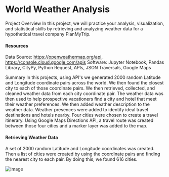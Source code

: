 # World Weather Analysis
Project Overview
In this project, we will practice your analysis, visualization, and statistical skills by retrieving and analyzing weather data for a hypothetical travel company PlanMyTrip.

#### Resources
Data Source: https://openweathermap.org/api, https://console.cloud.google.com/apis
Software: Jupyter Notebook, Pandas Library, CityPy, Python Request, APIs, JSON Traversals, Google Maps 

Summary
In this projects, using API's we generated 2000 random Latitude and Longitude coordinate pairs across the world. We then found the closest city to each of those coordinate pairs. We then retrieved, collected, and cleaned weather data from each city coordinate pair. The weather data was then used to help prospective vacationers find a city and hotel that meet their weather preferences. We then added weather description to the weather data. Weather presences were added to identify ideal travel destinations and hotels nearby. Four cities were chosen to create a travel itinerary. Using Google Maps Directions API, a travel route was created between those four cities and a marker layer was added to the map.

#### Retrieving Weather Data
A set of 2000 random Latitude and Longitude coordinates was created. Then a list of cities were created by using the coordinate pairs and finding the nearest city to each pair. By doing this, we found 616 cities.

![image](https://user-images.githubusercontent.com/111712209/197503186-b5b8da71-d975-4f7a-aa5f-5cffb74755b8.png)
